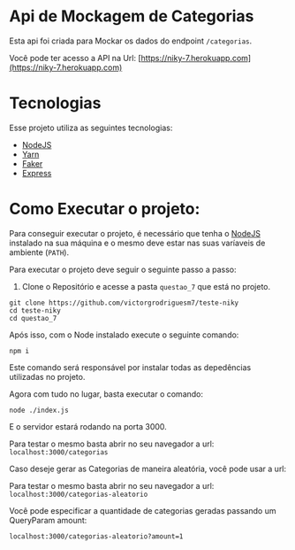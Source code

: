 # Api de Mockagem de Categorias

Esta api foi criada para Mockar os dados do endpoint `/categorias`.

Você pode ter acesso a API na Url: [https://niky-7.herokuapp.com](https://niky-7.herokuapp.com)

# Tecnologias

Esse projeto utiliza as seguintes tecnologias:

- [NodeJS](https://nodejs.org/)
- [Yarn](https://yarnpkg.com/)
- [Faker](https://fakerjs.dev/)
- [Express](https://expressjs.com/pt-br/)

# Como Executar o projeto:

Para conseguir executar o projeto, é necessário que tenha o [NodeJS](https://nodejs.org/) instalado na sua máquina e o mesmo deve estar nas suas varíaveis de ambiente (`PATH`).

Para executar o projeto deve seguir o seguinte passo a passo:

1. Clone o Repositório e acesse a pasta `questao_7` que está no projeto.

```batch
git clone https://github.com/victorgrodriguesm7/teste-niky
cd teste-niky
cd questao_7
```

Após isso, com o Node instalado execute o seguinte comando:

```batch
npm i
```

Este comando será responsável por instalar todas as depedências utilizadas no projeto.

Agora com tudo no lugar, basta executar o comando:

```
node ./index.js
```

E o servidor estará rodando na porta 3000.

Para testar o mesmo basta abrir no seu navegador a url: `localhost:3000/categorias`

Caso deseje gerar as Categorias de maneira aleatória, você pode usar a url:

Para testar o mesmo basta abrir no seu navegador a url: `localhost:3000/categorias-aleatorio`

Você pode especificar a quantidade de categorias geradas passando um QueryParam amount:

`localhost:3000/categorias-aleatorio?amount=1`